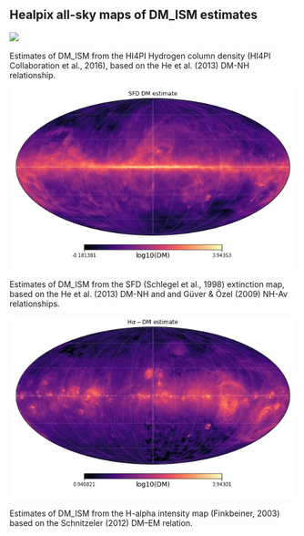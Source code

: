 ## Healpix all-sky maps of DM_ISM estimates

![](logdm-nh-hi4pi.jpg?raw=true)

Estimates of DM_ISM from the HI4PI Hydrogen column density (HI4PI Collaboration et al., 2016), based on the He et al. (2013)  DM-NH relationship.  

![](logdm-dust-sfd1998.jpg?raw=true)

Estimates of DM_ISM from the SFD (Schlegel et al., 1998) extinction map, based on the He et al. (2013) DM-NH and and Güver & Özel (2009) NH-Av relationships.

![](logdm-halpha-finkbeiner2003.jpg?raw=true)

Estimates of DM_ISM from the H-alpha intensity map (Finkbeiner, 2003) based on the Schnitzeler (2012) DM–EM relation.